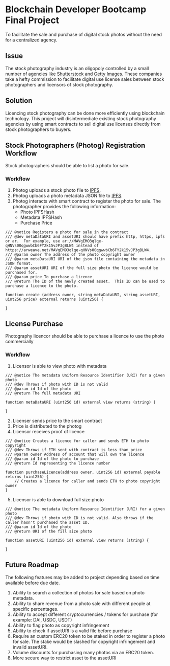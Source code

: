 # Blockchain Developer Bootcamp Final Project

To facilitate the sale and purchase of digital stock photos without the need for a centralized agency.

## Issue
The stock photography industry is an oligopoly controlled by a small number of agencies like [Shutterstock](https://www.shutterstock.com/) and [Getty Images](https://www.gettyimages.com/).  These companies take a hefty commission to facilitate digital use license sales between stock photographers and licensors of stock photography.  

## Solution
Licencing stock photography can be done more efficiently using blockchain technology.  This project will disintermediate existing stock photography agencies by using smart contracts to sell digital use licenses directly from stock photographers to buyers.

## Stock Photographers (Photog) Registration Workflow

Stock photographers should be able to list a photo for sale.

### Workflow
1. Photog uploads a stock photo file to [IPFS](https://ipfs.io/).
2. Photog uploads a photo metadata JSON file to [IPFS](https://ipfs.io/).
3. Photog interacts with smart contract to register the photo for sale.  The photographer provides the following information:
    * Photo IPFSHash
    * Metadata IPFSHash
    * Purchase Price

```
/// @notice Registers a photo for sale in the contract
/// @dev metaDataURI and assetURI should have prefix http, https, ipfs or ar.  For example, use ar://MAVgEMO3qlqe-qHNVs00qgwwbCb6FY2k15vJP3gBLW4 instead of https://arweave.net/MAVgEMO3qlqe-qHNVs00qgwwbCb6FY2k15vJP3gBLW4.
/// @param owner The address of the photo copyright owner
/// @param metaDataURI URI of the json file containing the metadata in JSON format.
/// @param assetURI URI of the full size photo the licence would be purchased for.
/// @param price To purchase a licence
/// @return The ID of the newly created asset.  This ID can be used to purchase a licence to the photo.

function create (address owner, string metaDataURI, string assetURI, uint256 price) external returns (uint256) {

}
```

## License Purchase
Photography licencor should be able to purchase a licence to use the photo commercially

### Workflow
1. Licensor is able to view photo with metadata

```
/// @notice The metadata Uniform Resource Identifier (URI) for a given photo
/// @dev Throws if photo with ID is not valid
/// @param id Id of the photo
/// @return The full metadata URI

function metaDataURI (uint256 id) external view returns (string) {

}
```

2. Licenser sends price to the smart contract
3. Price is distributed to the photog
4. Licensor receives proof of licence 
```
/// @notice Creates a licence for caller and sends ETH to photo copyright
/// @dev Throws if ETH sent with contract is less than price
/// @param owner Address of account that will own the licence
/// @param id Id of the photo to purchase
/// @return Id representing the licence number

function purchaseLicence(address owner, uint256 id) external payable returns (uint256) {
    // Creates a licence for caller and sends ETH to photo copyright owner
}
```
5. Licensor is able to download full size photo
```
/// @notice The metadata Uniform Resource Identifier (URI) for a given photo
/// @dev Throws if photo with ID is not valid. Also throws if the caller hasn't purchased the asset ID.
/// @param id Id of the photo
/// @return URI of the fill size photo

function assetURI (uint256 id) external view returns (string) {

}
```

## Future Roadmap
The following features may be added to project depending based on time available before due date.
1. Ability to search a collection of photos for sale based on photo metadata.
1. Ability to share revenue from a photo sale with different people at specific percentages.
1. Ability to accept different cryptocurrencies / tokens for purchase (for example: DAI, USDC, USDT)
1. Ability to flag photo as copyright infringement
1. Ability to check if assetURI is a valid file before purchase
1. Require an custom ERC20 token to be staked in order to register a photo for sale.  The stake would be slashed for copyright infringement and invalid assetURI.
1. Volume discounts for purchasing many photos via an ERC20 token.
1. More secure way to restrict asset to the assetURI